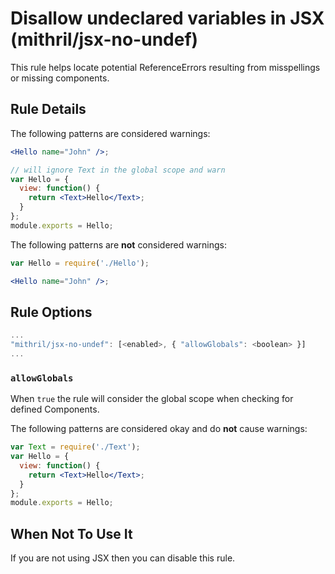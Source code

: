 # Disallow undeclared variables in JSX (mithril/jsx-no-undef)

This rule helps locate potential ReferenceErrors resulting from misspellings or missing components.

## Rule Details

The following patterns are considered warnings:

```jsx
<Hello name="John" />;
```

```jsx
// will ignore Text in the global scope and warn
var Hello = {
  view: function() {
    return <Text>Hello</Text>;
  }
};
module.exports = Hello;
```


The following patterns are **not** considered warnings:

```jsx
var Hello = require('./Hello');

<Hello name="John" />;
```

## Rule Options

```js
...
"mithril/jsx-no-undef": [<enabled>, { "allowGlobals": <boolean> }]
...
```

### `allowGlobals`

When `true` the rule will consider the global scope when checking for defined Components.

The following patterns are considered okay and do **not** cause warnings:

```jsx
var Text = require('./Text');
var Hello = {
  view: function() {
    return <Text>Hello</Text>;
  }
};
module.exports = Hello;
```

## When Not To Use It

If you are not using JSX then you can disable this rule.
